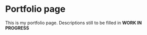 # Portfolio page

This is my portfolio page. Descriptions still to be filled in **WORK IN PROGRESS**
